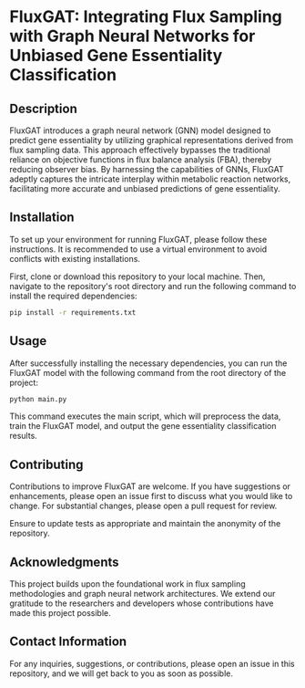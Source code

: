 # FluxGAT: Integrating Flux Sampling with Graph Neural Networks for Unbiased Gene Essentiality Classification

## Description
FluxGAT introduces a graph neural network (GNN) model designed to predict gene essentiality by utilizing graphical representations derived from flux sampling data. This approach effectively bypasses the traditional reliance on objective functions in flux balance analysis (FBA), thereby reducing observer bias. By harnessing the capabilities of GNNs, FluxGAT adeptly captures the intricate interplay within metabolic reaction networks, facilitating more accurate and unbiased predictions of gene essentiality.

## Installation
To set up your environment for running FluxGAT, please follow these instructions. It is recommended to use a virtual environment to avoid conflicts with existing installations.

First, clone or download this repository to your local machine. Then, navigate to the repository's root directory and run the following command to install the required dependencies:

```bash
pip install -r requirements.txt
```

## Usage
After successfully installing the necessary dependencies, you can run the FluxGAT model with the following command from the root directory of the project:

```bash
python main.py
```
This command executes the main script, which will preprocess the data, train the FluxGAT model, and output the gene essentiality classification results.

## Contributing
Contributions to improve FluxGAT are welcome. If you have suggestions or enhancements, please open an issue first to discuss what you would like to change. For substantial changes, please open a pull request for review.

Ensure to update tests as appropriate and maintain the anonymity of the repository.

## Acknowledgments

This project builds upon the foundational work in flux sampling methodologies and graph neural network architectures. We extend our gratitude to the researchers and developers whose contributions have made this project possible.

## Contact Information
For any inquiries, suggestions, or contributions, please open an issue in this repository, and we will get back to you as soon as possible.